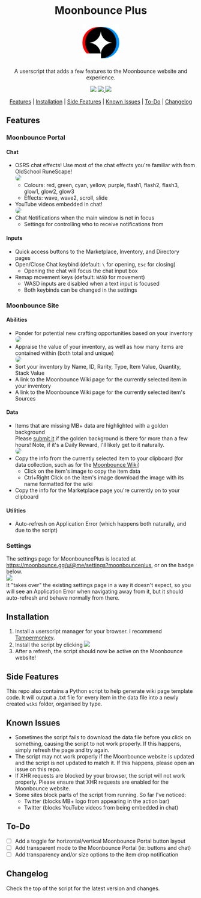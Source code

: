 <div align="center">
  <h1>Moonbounce Plus</h1>
  <img src="https://github.com/Jordy3D/MoonbouncePlus/blob/main/assets/MoonbouncePlus.png" height=100>
  <p>A userscript that adds a few features to the Moonbounce website and experience.</p>

  <img src="https://img.shields.io/badge/MB+-v0.18.2-blue.svg">
  <a href="https://github.com/Jordy3D/MoonbouncePlus/raw/main/scripts/MoonbouncePlus.user.js">
    <img src="https://img.shields.io/badge/Install-g.svg">
  </a>
  <a href="https://moonbounce.gg/u/@me/settings?moonbounceplus">
    <img src="https://img.shields.io/badge/Settings-orange.svg">
  </a>

<a href="#features">Features</a> | <a href="#installation">Installation</a> | <a href="#side-features">Side Features</a> | <a href="#known-issues">Known Issues</a> | <a href="#to-do">To-Do</a> | <a href="#changelog">Changelog</a>

</div>

## Features

### Moonbounce Portal

#### Chat

-   OSRS chat effects! Use most of the chat effects you're familiar with from OldSchool RuneScape!  
    <img src="https://github.com/Jordy3D/MoonbouncePlus/assets/19144524/33e1a56b-4c4f-462e-a7fd-794786b892f3" width=300 style="border-radius: 15px">
    -    Colours: red, green, cyan, yellow, purple, flash1, flash2, flash3, glow1, glow2, glow3
    -    Effects: wave, wave2, scroll, slide
-   YouTube videos embedded in chat!  
    <img src="https://github.com/user-attachments/assets/fbece47a-ee5d-40bb-9aa9-5956456d0136" width=300 style="border-radius: 15px">
-   Chat Notifications when the main window is not in focus
    -   Settings for controlling who to receive notifications from

#### Inputs

-   Quick access buttons to the Marketplace, Inventory, and Directory pages
-   Open/Close Chat keybind (default: `\` for opening, `Esc` for closing)
    -   Opening the chat will focus the chat input box
-   Remap movement keys (default: `WASD` for movement)
    -   WASD inputs are disabled when a text input is focused
    -   Both keybinds can be changed in the settings

### Moonbounce Site

#### Abilities
-   Ponder for potential new crafting opportunities based on your inventory  
    <img src="https://github.com/Jordy3D/MoonbouncePlus/assets/19144524/3a386947-a633-405b-9ed4-5e3432abe4c2" width=300 style="border-radius: 15px">
-   Appraise the value of your inventory, as well as how many items are contained within (both total and unique)  
    <img src="https://github.com/Jordy3D/MoonbouncePlus/assets/19144524/1efd6494-434b-4bbd-90bc-7b6aad0e6916" width=300 style="border-radius: 15px">
-   Sort your inventory by Name, ID, Rarity, Type, Item Value, Quantity, Stack Value
-   A link to the Moonbounce Wiki page for the currently selected item in your inventory
-   A link to the Moonbounce Wiki page for the currently selected item's Sources

#### Data

-   Items that are missing MB+ data are highlighted with a golden background  
    Please [submit it](https://github.com/Jordy3D/MoonbouncePlus/issues/new?assignees=&labels=&projects=&template=data-template.md&title=New+Data%3A+%5BITEM+NAME%5D) if the golden background is there for more than a few hours! Note, if it's a Daily Reward, I'll likely get to it naturally.  
    <img src="https://github.com/user-attachments/assets/1585aee7-09f6-4377-8592-5ecef0f86c77" width=200 style="border-radius: 15px">
-   Copy the info from the currently selected item to your clipboard (for data collection, such as for the [Moonbounce Wiki](https://moonbounce.wiki))
    -   Click on the item's image to copy the item data
    -   Ctrl+Right Click on the item's image download the image with its name formatted for the wiki
-   Copy the info for the Marketplace page you're currently on to your clipboard

#### Utilities
-   Auto-refresh on Application Error (which happens both naturally, and due to the script)

### Settings

The settings page for MoonbouncePlus is located at https://moonbounce.gg/u/@me/settings?moonbounceplus, or on the badge below.  
<a href="https://moonbounce.gg/u/@me/settings?moonbounceplus">
<img src="https://img.shields.io/badge/Settings-orange.svg">
</a>  
It "takes over" the existing settings page in a way it doesn't expect, so you will see an Application Error when navigating away from it, but it should auto-refresh and behave normally from there.

## Installation

1. Install a userscript manager for your browser. I recommend [Tampermonkey](https://www.tampermonkey.net/).
2. Install the script by clicking <a href="https://github.com/Jordy3D/MoonbouncePlus/raw/main/scripts/MoonbouncePlus.user.js"><img src="https://img.shields.io/badge/Install-g.svg"></a>
3. After a refresh, the script should now be active on the Moonbounce website!

## Side Features

This repo also contains a Python script to help generate wiki page template code. It will output a .txt file for every item in the data file into a newly created `wiki` folder, organised by type.

## Known Issues

-   Sometimes the script fails to download the data file before you click on something, causing the script to not work properly. If this happens, simply refresh the page and try again.
-   The script may not work properly if the Moonbounce website is updated and the script is not updated to match it. If this happens, please open an issue on this repo.
-   If XHR requests are blocked by your browser, the script will not work properly. Please ensure that XHR requests are enabled for the Moonbounce website.
-   Some sites block parts of the script from running. So far I've noticed:  
    -   Twitter (blocks MB+ logo from appearing in the action bar)
    -   Twitter (blocks YouTube videos from being embedded in chat)
## To-Do

-   [ ] Add a toggle for horizontal/vertical Moonbounce Portal button layout
-   [ ] Add transparent mode to the Moonbounce Portal (ie: buttons and chat)
-   [ ] Add transparency and/or size options to the item drop notification

## Changelog

Check the top of the script for the latest version and changes.
